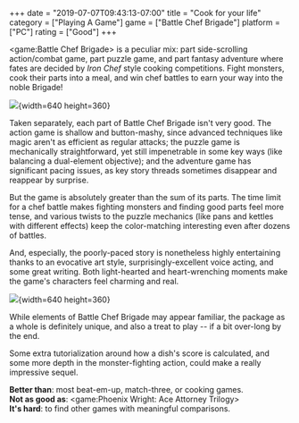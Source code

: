 +++
date = "2019-07-07T09:43:13-07:00"
title = "Cook for your life"
category = ["Playing A Game"]
game = ["Battle Chef Brigade"]
platform = ["PC"]
rating = ["Good"]
+++

<game:Battle Chef Brigade> is a peculiar mix: part side-scrolling action/combat game, part puzzle game, and part fantasy adventure where fates are decided by <i>Iron Chef</i> style cooking competitions.  Fight monsters, cook their parts into a meal, and win chef battles to earn your way into the noble Brigade!

![](%site.BaseURL%battlechefbrigade_trial.jpg){width=640 height=360}

Taken separately, each part of Battle Chef Brigade isn't very good.  The action game is shallow and button-mashy, since advanced techniques like magic aren't as efficient as regular attacks; the puzzle game is mechanically straightforward, yet still impenetrable in some key ways (like balancing a dual-element objective); and the adventure game has significant pacing issues, as key story threads sometimes disappear and reappear by surprise.

But the game is absolutely greater than the sum of its parts.  The time limit for a chef battle makes fighting monsters and finding good parts feel more tense, and various twists to the puzzle mechanics (like pans and kettles with different effects) keep the color-matching interesting even after dozens of battles.

And, especially, the poorly-paced story is nonetheless highly entertaining thanks to an evocative art style, surprisingly-excellent voice acting, and some great writing.  Both light-hearted and heart-wrenching moments make the game's characters feel charming and real.

![](%site.BaseURL%battlechefbrigade_undead.jpg){width=640 height=360}

While elements of Battle Chef Brigade may appear familiar, the package as a whole is definitely unique, and also a treat to play -- if a bit over-long by the end.

Some extra tutorialization around how a dish's score is calculated, and some more depth in the monster-fighting action, could make a really impressive sequel.

<b>Better than</b>: most beat-em-up, match-three, or cooking games.  
<b>Not as good as</b>: <game:Phoenix Wright: Ace Attorney Trilogy>  
<b>It's hard</b>: to find other games with meaningful comparisons.
